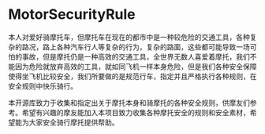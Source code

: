 # MotorSecurityRule
本人对爱好骑摩托车，但摩托车在现在的都市中是一种较危险的交通工具，各种复杂的路况，路上各种汽车行人等复杂的行为，复杂的路面，这些都可能导致一场可怕的事故，但是摩托仍是一种高效的交通工具，全世界无数人喜爱着摩托，我们不能因为危险就放弃高效的工具，就如同飞机一样本身危险，但是我们各种安全保障使得坐飞机比较安全，我们所要做的是规范行车，指定并且严格执行各种规则，在安全规则中快乐骑行。

本开源库致力于收集和指定出关于摩托本身和骑摩托的各种安全规则，供摩友们参考。希望有兴趣的摩友能加入本项目致力收集各种摩托安全的规则和安全素材，希望能为大家安全骑行摩托提供帮助。
